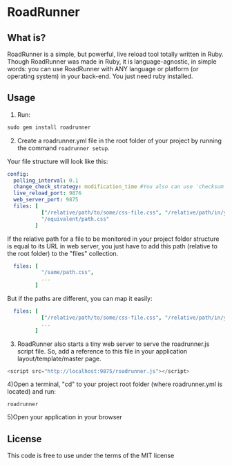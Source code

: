 RoadRunner
=====

What is?
--------

RoadRunner is a simple, but powerful, live reload tool totally written in Ruby. Though RoadRunner was made in Ruby, it is language-agnostic, in simple words: you can use RoadRunner with ANY language or platform (or operating system) in your back-end. You just need ruby installed.


Usage
--------------------
1) Run:
```ruby
sudo gem install roadrunner
``` 

2) Create a roadrunner.yml file in the root folder of your project by running the command `roadrunner setup`.

Your file structure will look like this:
```yaml
config:
  polling_interval: 0.1
  change_check_strategy: modification_time #You also can use 'checksum'
  live_reload_port: 9876
  web_server_port: 9875
  files: [
           ["/relative/path/to/some/css-file.css", "/relative/path/in/your/web-server.css"],
           "/equivalent/path.css"
         ]

```
If the relative path for a file to be monitored in your project folder structure is equal to its URL in web server, you just have to add this path (relative to the root folder) to the "files" collection. 

```yaml
  files: [
           "/same/path.css",
           ...
         ]
```

But if the paths are different, you can map it easily:
```yaml
  files: [
           ["/relative/path/to/some/css-file.css", "/relative/path/in/your/web-server.css"],
           ...
         ]
```
3) RoadRunner also starts a tiny web server to serve the roadrunner.js script file. So, add a reference to this file in your application layout/template/master page.
```javascript
<script src="http://localhost:9875/roadrunner.js"></script>
```
4)Open a terminal, "cd" to your project root folder (where roadrunner.yml is located) and run: 
```
roadrunner
```
5)Open your application in your browser

License
-------
This code is free to use under the terms of the MIT license
